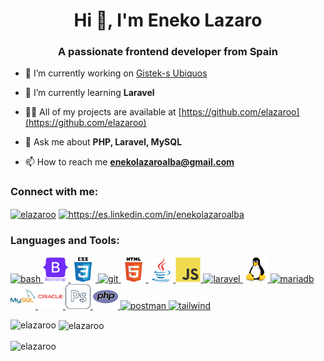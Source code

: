 <h1 align="center">Hi 👋, I'm Eneko Lazaro</h1>
<h3 align="center">A passionate frontend developer from Spain</h3>

- 🔭 I’m currently working on [Gistek-s Ubiquos](https://ubiquos.gistek-s.com/)

- 🌱 I’m currently learning **Laravel**

- 👨‍💻 All of my projects are available at [https://github.com/elazaroo](https://github.com/elazaroo)

- 💬 Ask me about **PHP, Laravel, MySQL**

- 📫 How to reach me **enekolazaroalba@gmail.com**

<h3 align="left">Connect with me:</h3>
<p align="left">
<a href="https://dev.to/elazaroo" target="blank"><img align="center" src="https://raw.githubusercontent.com/rahuldkjain/github-profile-readme-generator/master/src/images/icons/Social/devto.svg" alt="elazaroo" height="30" width="40" /></a>
<a href="https://linkedin.com/in/https://es.linkedin.com/in/enekolazaroalba" target="blank"><img align="center" src="https://raw.githubusercontent.com/rahuldkjain/github-profile-readme-generator/master/src/images/icons/Social/linked-in-alt.svg" alt="https://es.linkedin.com/in/enekolazaroalba" height="30" width="40" /></a>
</p>

<h3 align="left">Languages and Tools:</h3>
<p align="left"> <a href="https://www.gnu.org/software/bash/" target="_blank" rel="noreferrer"> <img src="https://www.vectorlogo.zone/logos/gnu_bash/gnu_bash-icon.svg" alt="bash" width="40" height="40"/> </a> <a href="https://getbootstrap.com" target="_blank" rel="noreferrer"> <img src="https://raw.githubusercontent.com/devicons/devicon/master/icons/bootstrap/bootstrap-plain-wordmark.svg" alt="bootstrap" width="40" height="40"/> </a> <a href="https://www.w3schools.com/css/" target="_blank" rel="noreferrer"> <img src="https://raw.githubusercontent.com/devicons/devicon/master/icons/css3/css3-original-wordmark.svg" alt="css3" width="40" height="40"/> </a> <a href="https://git-scm.com/" target="_blank" rel="noreferrer"> <img src="https://www.vectorlogo.zone/logos/git-scm/git-scm-icon.svg" alt="git" width="40" height="40"/> </a> <a href="https://www.w3.org/html/" target="_blank" rel="noreferrer"> <img src="https://raw.githubusercontent.com/devicons/devicon/master/icons/html5/html5-original-wordmark.svg" alt="html5" width="40" height="40"/> </a> <a href="https://www.java.com" target="_blank" rel="noreferrer"> <img src="https://raw.githubusercontent.com/devicons/devicon/master/icons/java/java-original.svg" alt="java" width="40" height="40"/> </a> <a href="https://developer.mozilla.org/en-US/docs/Web/JavaScript" target="_blank" rel="noreferrer"> <img src="https://raw.githubusercontent.com/devicons/devicon/master/icons/javascript/javascript-original.svg" alt="javascript" width="40" height="40"/> </a> <a href="https://laravel.com/" target="_blank" rel="noreferrer"> <img src="https://www.google.com/search?sca_esv=abf976e12d8dcb8e&sca_upv=1&rlz=1C1GCEU_esES1108ES1108&q=laravel+logo&uds=ADvngMgJJZ3sWYwFKSIsRiA2eMJNQ8n1hKgXXqAep1DdAqR1ifojV13bHhKq0z0CBbKxJVryZcLOEKmz_UKCkQjAxwrmDNwCX1Ubgmcx9aOluQDmLUTDDUrW0EoKEF8no7H3lO9-9lg5sUzutgBejADKtDaUHWIwN5UH6uDYmpagsha2NIxCznQWK9uR0MRi_K-UviNSO-iJpqvg_CZNlDY3nLsAg-Ryqojx9lpSQXRHcj1FYmsZ7C91RsPyF7245YkA2VMxiSXf&udm=2&prmd=ivnbz&sa=X&ved=2ahUKEwipyL3zw4CGAxVaQkEAHa6XCugQtKgLegQIDxAB&biw=1920&bih=911&dpr=1#vhid=l6LsZXWdIZkuwM&vssid=mosaic" alt="laravel" width="40" height="40"/> </a> <a href="https://www.linux.org/" target="_blank" rel="noreferrer"> <img src="https://raw.githubusercontent.com/devicons/devicon/master/icons/linux/linux-original.svg" alt="linux" width="40" height="40"/> </a> <a href="https://mariadb.org/" target="_blank" rel="noreferrer"> <img src="https://www.vectorlogo.zone/logos/mariadb/mariadb-icon.svg" alt="mariadb" width="40" height="40"/> </a> <a href="https://www.mysql.com/" target="_blank" rel="noreferrer"> <img src="https://raw.githubusercontent.com/devicons/devicon/master/icons/mysql/mysql-original-wordmark.svg" alt="mysql" width="40" height="40"/> </a> <a href="https://www.oracle.com/" target="_blank" rel="noreferrer"> <img src="https://raw.githubusercontent.com/devicons/devicon/master/icons/oracle/oracle-original.svg" alt="oracle" width="40" height="40"/> </a> <a href="https://www.photoshop.com/en" target="_blank" rel="noreferrer"> <img src="https://raw.githubusercontent.com/devicons/devicon/master/icons/photoshop/photoshop-line.svg" alt="photoshop" width="40" height="40"/> </a> <a href="https://www.php.net" target="_blank" rel="noreferrer"> <img src="https://raw.githubusercontent.com/devicons/devicon/master/icons/php/php-original.svg" alt="php" width="40" height="40"/> </a> <a href="https://postman.com" target="_blank" rel="noreferrer"> <img src="https://www.vectorlogo.zone/logos/getpostman/getpostman-icon.svg" alt="postman" width="40" height="40"/> </a> <a href="https://tailwindcss.com/" target="_blank" rel="noreferrer"> <img src="https://www.vectorlogo.zone/logos/tailwindcss/tailwindcss-icon.svg" alt="tailwind" width="40" height="40"/> </a> </p>

<p><img align="left" src="https://github-readme-stats.vercel.app/api/top-langs?username=elazaroo&show_icons=true&locale=en&layout=compact" alt="elazaroo" /></p>

<p>&nbsp;<img align="center" src="https://github-readme-stats.vercel.app/api?username=elazaroo&show_icons=true&locale=en" alt="elazaroo" /></p>

<p><img align="center" src="https://github-readme-streak-stats.herokuapp.com/?user=elazaroo&" alt="elazaroo" /></p>
